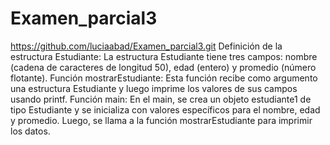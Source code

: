 # Examen_parcial3
https://github.com/luciaabad/Examen_parcial3.git
Definición de la estructura Estudiante:
La estructura Estudiante tiene tres campos: nombre (cadena de caracteres de longitud 50), edad (entero) y promedio (número flotante).
Función mostrarEstudiante:
Esta función recibe como argumento una estructura Estudiante y luego imprime los valores de sus campos usando printf.
Función main:
En el main, se crea un objeto estudiante1 de tipo Estudiante y se inicializa con valores específicos para el nombre, edad y promedio. Luego, se llama a la función mostrarEstudiante para imprimir los datos.